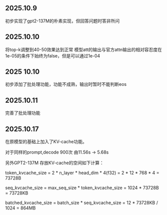 ## 2025.10.9 
初步实现了gpt2-137M的朴素实现，但回答问题时答非所问

## 2025.10.10
将top-k调整到40-50效果达到正常
模型att的输出与官方attn输出的相对容忍度在1e-05的条件下始终为false，但是可以通过1e-04

## 2025 10.10
初步添加了批处理功能，功能不成熟，输出时暂时不能判断eos

## 2025.10.11
完善了批处理功能

## 2025.10.17
在原模型的基础上加入了KV-cache功能。


对于同样的prompt,decode 900次 由11.56s -> 5.68s 


另外GPT2-137M 存放KV-cache的空间如下计算：


token_kvcache_size = 2 * n_layer * head_dim * 4(f32) = 2 * 12 * 768 * 4 = 73728B


seq_kvcache_size = max_seq_size * token_kvcache_size = 1024 * 73728B = 73728KB


batched_kvcache_size = batch_size * seq_kvcache_size = 12 * 73728KB / 1024 = 864MB

